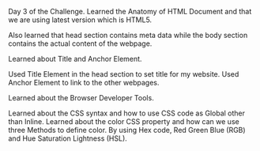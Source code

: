 Day 3 of the Challenge.
Learned the Anatomy of HTML Document and that we are using latest version which is HTML5.

Also learned that head section contains meta data while the body section contains the actual content of the webpage. 

Learned about Title and Anchor Element.

Used Title Element in the head section to set title for my website.
Used Anchor Element to link to the other webpages.

Learned about the Browser Developer Tools.

Learned about the CSS syntax and how to use CSS code as Global other than Inline.
Learned about the color CSS property and how can we use three Methods to define color. By using Hex code, Red Green Blue (RGB) and Hue Saturation Lightness (HSL).
